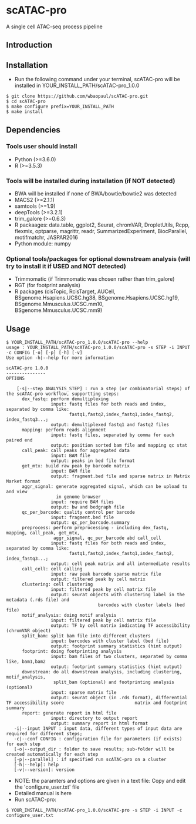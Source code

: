 scATAC-pro
================

A single cell ATAC-seq process pipeline

Introduction
------------

Installation
------------

-   Run the following command under your terminal, scATAC-pro will be installed in YOUR\_INSTALL\_PATH/scATAC-pro\_1.0.0

<!-- -->

    $ git clone https://github.com/wbaopaul/scATAC-pro.git
    $ cd scATAC-pro
    $ make configure prefix=YOUR_INSTALL_PATH
    $ make install
     

Dependencies
------------

### Tools user should install

-   Python (&gt;=3.6.0)
-   R (&gt;=3.5.3)

### Tools will be installed during installation (if NOT detected)

-   BWA will be installed if none of BWA/bowtie/bowtie2 was detected
-   MACS2 (&gt;=2.1.1)
-   samtools (&gt;=1.9)
-   deepTools (&gt;=3.2.1)
-   trim\_galore (&gt;=0.6.3)
-   R packaages: data.table, ggplot2, Seurat, chromVAR, DropletUtils, Rcpp, flexmix, optparse, magrittr, readr, SummarizedExperiment, BiocParallel, motifmatchr, JASPAR2016
-   Python module: numpy

### Optional tools/packages for optional downstream analysis (will try to install it if USED and NOT detected)

-   Trimmomatic (if Trimmomatic was chosen rather than trim\_galore)
-   RGT (for footprint analysis)
-   R packages (cisTopic, RcisTarget, AUCell, BSgenome.Hsapiens.UCSC.hg38, BSgenome.Hsapiens.UCSC.hg19, BSgenome.Mmusculus.UCSC.mm10, BSgenome.Mmusculus.UCSC.mm9)

Usage
-----

    $ YOUR_INSTALL_PATH/scATAC-pro_1.0.0/scATAC-pro --help
    usage : YOUR_INSTALL_PATH/scATAC-pro_1.0.0/scATAC-pro -s STEP -i INPUT -c CONFIG [-o] [-p] [-h] [-v]
    Use option -h|--help for more information

    scATAC-pro 1.0.0
    ---------------
    OPTIONS

        [-s|--step ANALYSIS_STEP] : run a step (or combinatorial steps) of the scATAC-pro workflow, supportting steps:
          dex_fastq: perform demultiplexing
                     input: fastq files for both reads and index, separated by comma like:
                            fastq1,fastq2,index_fastq1,index_fastq2, index_fastq3...;
                     output: demultiplexed fastq1 and fastq2 files 
          mapping: perform reads alignment
                     input: fastq files, separated by comma for each paired end
                     output: position sorted bam file and mapping qc stat
          call_peak: call peaks for aggregated data
                     input: BAM file
                     output: peaks in bed file format
          get_mtx: build raw peak by barcode matrix
                     input: BAM file
                     output: fragment.bed file and sparse matrix in Matrix Market format
          aggr_signal: generate aggregated signal, which can be upload to and view
                       in genome browser
                     input: require BAM files
                     output: bw and bedgraph file
          qc_per_barcode: quality control per barcode
                     input: fragment.bed file
                     output: qc_per_barcode.summary
          preprocess: perform preprocessing - including dex_fastq, mapping, call_peak, get_mtx,
                      aggr_signal, qc_per_barcode abd call_cell
                     input: fastq files for both reads and index, separated by comma like:
                            fastq1,fastq2,index_fastq1,index_fastq2, index_fastq3...; 
                     output: cell peak matrix and all intermediate results 
          call_cell: cell calling
                     input: raw peak barcode sparse matrix file
                     output: filtered peak by cell matrix
          clustering: cell clustering
                     input: filtered peak by cell matrix file
                     output: seurat objects with clustering label in the metadata (.rds file) and 
                                       barcodes with cluster labels (bed file)
          motif_analysis: doing motif analysis
                     input: filtered peak by cell matrix file
                     output: TF by cell matrix indicating TF accessibility (chromVAR object)
          split_bam: split bam file into different clusters
                     input: barcodes with cluster label (bed file)
                     output: footprint summary statistics (hint output)
          footprint: doing footprinting analysis
                     input: bam files of two clusters, separated by comma like, bam1,bam2
                     output: footprint summary statistics (hint output)
          downstream: do all downstream analysis, including clustering, motif_analysis, 
                      split_bam (optional) and footprinting analysis (optional)
                     input: sparse matrix file
                     output: seurat object (in .rds format), differential TF accessibility score                           matrix and footprint summary
          report: generate report in html file
                     input: directory to output report
                     output: summary report in html format
       -i|--input INPUT : input data, different types of input data are required for different steps;
       -c|--conf CONFIG : configuration file for parameters (if exists) for each step
       [-o|--output_dir : folder to save results; sub-folder will be created automatically for each step
       [-p|--parallel] : if specified run scATAC-pro on a cluster
       [-h|--help]: help
       [-v|--version]: version

-   NOTE: the paramters and options are given in a text file: Copy and edit the 'configure\_user.txt' file
-   Detailed manual is here
-   Run scATAC-pro:

<!-- -->

    $ YOUR_INSTALL_PATH/scATAC-pro_1.0.0/scATAC-pro -s STEP -i INPUT -c configure_user.txt
